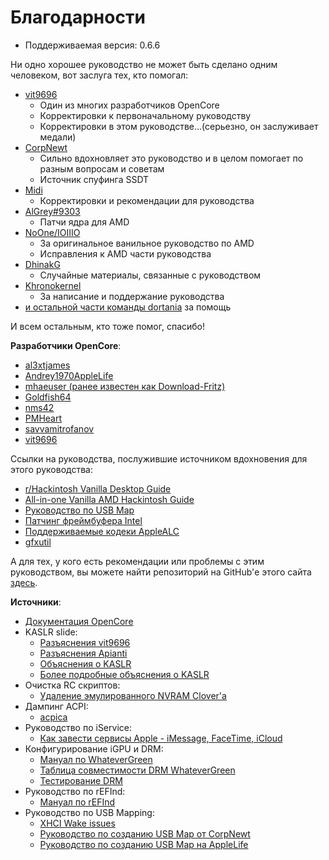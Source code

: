 # Благодарности

* Поддерживаемая версия: 0.6.6

Ни одно хорошее руководство не может быть сделано одним человеком, вот заслуга тех, кто помогал:

* [vit9696](https://github.com/vit9696)
  * Один из многих разработчиков OpenCore
  * Корректировки к первоначальному руководству
  * Корректировки в этом руководстве...(серьезно, он заслуживает медали)
* [CorpNewt](https://github.com/corpnewt)
  * Сильно вдохновляет это руководство и в целом помогает по разным вопросам и советам
  * Источник спуфинга SSDT
* [Midi](https://github.com/midi1996)
  * Корректировки и рекомендации для руководства
* [AlGrey#9303](https://amd-osx.com/forum/memberlist.php?mode=viewprofile&u=10918&sid=e0feb8a14a97be482d2fd68dbc268f97)
  * Патчи ядра для AMD
* [NoOne/IOIIIO](https://github.com/IOIIIO)
  * За оригинальное ванильное руководство по AMD
  * Исправления к AMD части руководства
* [DhinakG](https://github.com/dhinakg)
  * Случайные материалы, связанные с руководством
* [Khronokernel](https://github.com/khronokernel)
  * За написание и поддержание руководства
* [и остальной части команды dortania](https://github.com/dortania) за помощь
  
И всем остальным, кто тоже помог, спасибо!

**Разработчики OpenCore**:

* [al3xtjames](https://github.com/al3xtjames)
* [Andrey1970AppleLife](https://github.com/Andrey1970AppleLife)
* [mhaeuser (ранее известен как Download-Fritz)](https://github.com/mhaeuser)
* [Goldfish64](https://github.com/Goldfish64)
* [nms42](https://github.com/nms42)
* [PMHeart](https://github.com/PMHeart)
* [savvamitrofanov](https://github.com/savvamitrofanov)
* [vit9696](https://github.com/vit9696)

Ссылки на руководства, послужившие источником вдохновения для этого руководства:

* [r/Hackintosh Vanilla Desktop Guide](https://hackintosh.gitbook.io/-r-hackintosh-vanilla-desktop-guide/)
* [All-in-one Vanilla AMD Hackintosh Guide](https://github.com/doesprintfwork/All-in-one-Vanilla-AMD-Hackintosh-Guide)
* [Руководство по USB Map](https://dortania.github.io/OpenCore-Post-Install/usb/)
* [Патчинг фреймбуфера Intel](https://github.com/acidanthera/WhateverGreen/blob/master/Manual/FAQ.IntelHD.en.md)
* [Поддерживаемые кодеки AppleALC](https://github.com/acidanthera/AppleALC/wiki/Supported-codecs)
* [gfxutil](https://github.com/acidanthera/gfxutil/releases)

А для тех, у кого есть рекомендации или проблемы с этим руководством, вы можете найти репозиторий на GitHub'е этого сайта [здесь](https://github.com/dortania/OpenCore-Install-Guide).

**Источники**:

* [Документация OpenCore](https://github.com/acidanthera/OpenCorePkg/tree/master/Docs)
* KASLR slide:
  * [Разъяснения vit9696](https://www.insanelymac.com/forum/topic/331381-aptiomemoryfix/?do=findComment&comment=2564269)
  * [Разъяснения Apianti](https://www.reddit.com/r/hackintosh/comments/cfjyla/i_unleashed_a_plague_upon_you_guys_and_i_am_sorry/)
  * [Объяснения о KASLR](https://lwn.net/Articles/569635/)
  * [Более подробные объяснения о KASLR](https://www.blackhat.com/docs/us-16/materials/us-16-Jang-Breaking-Kernel-Address-Space-Layout-Randomization-KASLR-With-Intel-TSX.pdf)
* Очистка RC скриптов:
  * [Удаление эмулированного NVRAM Clover'а](https://www.tonymacx86.com/resources/clover-emulated-nvram-uninstaller.368/)
* Дампинг ACPI:
  * [acpica](https://github.com/acpica/acpica/tree/master/source/tools/acpidump)
* Руководство по iService:
  * [Как завести сервисы Apple - iMessage, FaceTime, iCloud](https://applelife.ru/threads/nastrojka-app-store-imessage-facetime-i-icloud.40790/page-219#post-727913)
* Конфигурирование iGPU и DRM:
  * [Мануал по WhateverGreen](https://github.com/acidanthera/WhateverGreen/blob/master/Manual/FAQ.IntelHD.en.md)
  * [Таблица совместимости DRM WhateverGreen](https://github.com/acidanthera/WhateverGreen/blob/master/Manual/FAQ.Chart.md)
  * [Тестирование DRM](https://applelife.ru/threads/proigryvanie-zaschischjonnogo-kontenta-na-raznom-oborudovanii.1349123/page-67#post-846582)
* Руководство по rEFInd:
  * [Мануал по rEFInd](https://www.rodsbooks.com/refind/index.html)
* Руководство по USB Mapping:
  * [XHCI Wake issues](https://osy.gitbook.io/hac-mini-guide/details/usb-fix)
  * [Руководство по созданию USB Map от CorpNewt](https://dortania.github.io/OpenCore-Post-Install/usb/)
  * [Руководство по созданию USB Map на AppleLife](https://applelife.ru/threads/nastrojka-usb-v-10-11-10-15.627190/)
